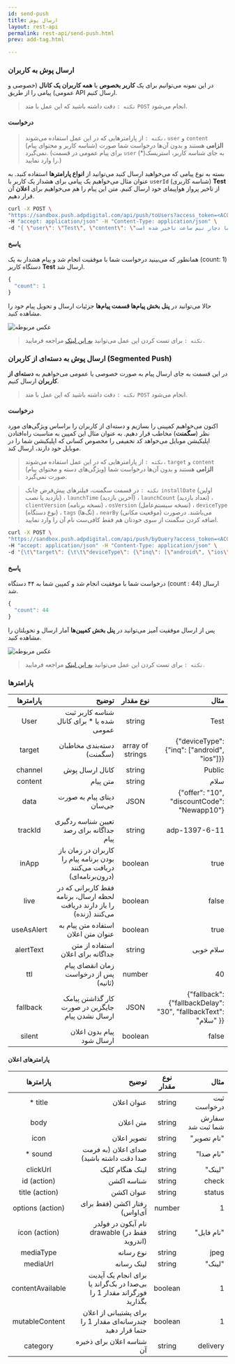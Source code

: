 ```yaml
---
id: send-push
title: ارسال‌ پوش
layout: rest-api
permalink: rest-api/send-push.html
prev: add-tag.html

---
```


### ارسال پوش به کاربران

در این نمونه می‌توانیم برای یک **کاربر بخصوص** یا **همه کاربران یک کانال** (خصوصی و عمومی)  پیامی را از طریق API ارسال کنیم.

> `نکته :` دقت داشته باشید که این عمل با متد `POST` انجام می‌شود.

#### درخواست

> `نکته :` از پارامتر‌هایی که در این عمل استفاده می‌شوند، `user` و `content` (شناسه کاربر و محتوای پیام) **الزامی** هستند و بدون آن‌ها درخواست شما صورت نمی‌گیرد. (برای پیام عمومی در قسمت `user` به جای شناسه کاربر، استریسک(*) را وارد نمایید.)

بسته به نوع پیامی که می‌خواهید ارسال کنید می‌توانید از **انواع پارامترها** استفاده کنید. به عنوان مثال می‌خواهیم یک پیامی برای هشدار یک کاربر با `userId` (شناسه کاربری) **Test** از تاخیر پرواز هواپیمای خود ارسال کنیم. متن این پیام را هم می‌خواهیم برای **اعلان** آن قرار دهیم.

```bash
curl -X POST \
"https://sandbox.push.adpdigital.com/api/push/toUsers?access_token=<ACCESS_TOKEN>" \
-H "accept: application/json" -H "Content-Type: application/json" \
-d "{ \"user\": \"Test\", \"content\": \"پرواز شما دچار نیم ساعت تاخیر شده است.\", \"useAsAlert\": true}"
```

#### پاسخ

همانطور که می‌بینید درخواست شما با موفقیت انجام شد و پیام هشدار به یک (count: 1) دستگاه کاربر **Test** ارسال شد.

```javascript
{
  "count": 1
}
```

حالا می‌توانید در **پنل بخش پیام‌ها قسمت پیام‌ها** جزئیات ارسال و تحویل پیام خود را مشاهده کنید.


![عکس مربوطه](http://uupload.ir/files/gxlv_byuser.png)

> `نکته :` برای تست کردن این عمل می‌توانید [به این لینک](https://api.doc.chabokpush.com/#/push/push_toUsers) مراجعه فرمایید.


### ارسال پوش به دسته‌ای از کاربران (Segmented Push)

در این قسمت به جای ارسال پیام به صورت خصوصی یا عمومی می‌خواهیم به **دسته‌ای از کاربران** ارسال کنیم.

> `نکته :` دقت داشته باشید که این عمل با متد `POST` انجام می‌شود.

#### درخواست

اکنون می‌خواهیم کمپینی را بسازیم و دسته‌ای از کاربران را براساس ویژگی‌های مورد نظر‌ (**سگمنت**) مخاطب قرار دهیم. به عنوان مثال این کمپین به مناسبت راه‌افتادن اپلیکیشن موبایل می‌خواهد کد تخفیفی را مخصوص کسانی که اپلیکیشن شما را در موبایل خود دارند، ارسال کند.

> `نکته :` از پارامتر‌هایی که در این عمل استفاده می‌شوند، `target` و `content` (ویژگی‌های دسته و محتوای پیام) **الزامی** هستند و بدون آن‌ها درخواست شما صورت نمی‌گیرد.

> `نکته :` در قسمت سگمنت، فیلترهای پیش‌فرض چابک ‍‍‍‍‍‍‍‍‍‍‍‍‍`installDate` (اولین بازدید یا نصب) ، `launchTime` (آخرین بازدید) ،‌ `launchCount` (تعداد بازدید) ، `clientVersion` (نسخه برنامه) ،‌ `osVersion` (نسخه سیستم‌عامل) ، `deviceType` (نوع دستگاه) ، `tags` (تگ‌ها) ، `nearBy` (موقعیت مکانی) می‌باشند. درصورت اضافه کردن سگمنت از سوی خودتان هم فقط کافی‌‌ست نام آن را وارد نمایید.


```bash
curl -X POST \
"https://sandbox.push.adpdigital.com/api/push/byQuery?access_token=<ACCESS_TOKEN>" \
-H "accept: application/json" -H "Content-Type: application/json" \
-d "{\t\"target\": {\t\t\"deviceType\": {\"inq\": [\"android\", \"ios\"]}\t},\t\"content\": \"سلام به اپلیکیشن ما خوش‌آمدید. برای خرید اولتان از اپلیکیشن می‌توانید از کد تخفیف 10٪ استفاده کنید. کد تخفیف: NewApp10 \",\t\"useAsAlert\": true}"
```

#### پاسخ

درخواست شما با موفقیت انجام شد و کمپین شما به ۴۴ دستگاه  (count : 44) ارسال شد.

```javascript
{
  "count": 44
}
```
پس از ارسال موفقیت آمیز می‌توانید در **پنل بخش کمپین‌ها** آمار ارسال و تحویلتان را مشاهده کنید.

![عکس مربوطه](http://uupload.ir/files/49ie_byquery.png)


> `نکته :` برای تست کردن این عمل می‌توانید [به این لینک](https://api.doc.chabokpush.com/#/push/push_byQuery) مراجعه فرمایید.



### پارامترها

| پارامترها | توضیح| نوع مقدار|مثال  |          
| :-----------------: |-------------:| :-----:|  ---------:|
|  User      | شناسه کاربر ثبت شده یا * برای کانال عمومی | string|     Test    |
|target   | دسته‌بندی مخاطبان (سگمنت)| array of strings| {"deviceType": {"inq": ["android", "ios"]}}
|  channel     | کانال ارسال پوش      |   string |     Public        |
|  content  | متن پیام     |    string |     سلام     |
|  data  | دیتای پیام به صورت جی‌سان| JSON |{"offer": "10", "discountCode": "Newapp10"} 
|  trackId  | تعیین شناسه ردگیری جداگانه برای رصد پیام | string| adp-1397-6-11
|  inApp  | کاربران در زمان باز بودن برنامه پیام را دریافت می‌کنند (درون‌برنامه‌ای)| boolean | true 
| live  | فقط کاربرانی که در لحظه ارسال، برنامه را باز دارند دریافت می‌کنند (زنده) |boolean| false
|  useAsAlert |استفاده متن پیام به عنوان متن اعلان| boolean| true
|  alertText |  استفاده از متن جداگانه برای اعلان| string| سلام خوبی
|  ttl  | زمان انقضای پیام پس از درخواست (ثانیه)|number| 40
|  fallback |  کار گذاشتن پیامک جایگزین در صورت ارسال نشدن پیام| JSON|   {"fallback": {"fallbackDelay": "30", "fallbackText": "سلام" }}
| silent  | پیام بدون اعلان ارسال شود| boolean| false





#### پارامترهای اعلان

| پارامترها | توضیح| نوع مقدار|مثال  |          
| :-----------------: |-------------:| :-----:|  ---------:|
|  * title      | عنوان اعلان | string|  ثبت درخواست |
|body| متن اعلان|string| سفارش شما ثبت شد
|icon| تصویر اعلان      |  string | "نام تصویر"|
|* sound|صدای اعلان (به فرمت صدا دقت داشته باشید) |   string | "نام صدا"   |
|clickUrl| لینک هنگام کلیک|string|"لینک"
|id (action)| شناسه اکشن | string| check
|title (action)| عنوان اکشن|string| status
|options (action)| رفتار اکشن (فقط برای آی‌او‌اس) |number| 1
|icon (action)| نام آیکون در فولدر drawable  (فقط در اندروید)| string| "نام فایل"
|mediaType|  نوع رسانه| string| jpeg
|mediaUrl| لینک رسانه|string| "لینک"
|contentAvailable|  برای انجام یک آپدیت بی‌صدا در بک‌گراند یا فورگراند مقدار 1 را بگذارید | boolean|  1 
|mutableContent| برای پشتیبانی از اعلان چندرسانه‌ای مقدار 1 را حتما قرار دهید| boolean| 1
|category| شناسه اعلان برای ذخیره آن|string| delivery


